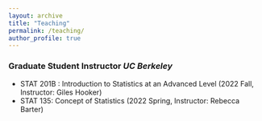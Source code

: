 ```yaml
---
layout: archive
title: "Teaching"
permalink: /teaching/
author_profile: true
---
```


### Graduate Student Instructor *UC Berkeley*

- STAT 201B : Introduction to Statistics at an Advanced Level (2022 Fall, Instructor: Giles Hooker) 
- STAT 135: Concept of Statistics (2022 Spring, Instructor: Rebecca Barter)

